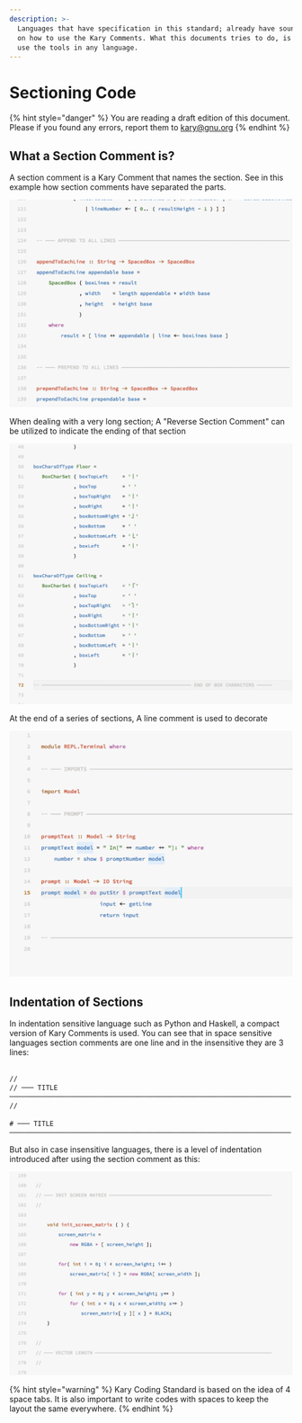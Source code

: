 ```yaml
---
description: >-
  Languages that have specification in this standard; already have sound detail
  on how to use the Kary Comments. What this documents tries to do, is how to
  use the tools in any language.
---
```


# Sectioning Code

{% hint style="danger" %}
You are reading a draft edition of this document. Please if you found any errors, report them to [kary@gnu.org](mailto:kary@gnu.org)
{% endhint %}

## What a Section Comment is?

A section comment is a Kary Comment that names the section. See in this example how section comments have separated the parts. 

![](../.gitbook/assets/screen-shot-1397-06-25-at-2.38.02-am.png)

When dealing with a very long section; A "Reverse Section Comment" can be utilized to indicate the ending of that section

![](../.gitbook/assets/screen-shot-1397-06-25-at-2.43.25-am.png)

At the end of a series of sections, A line comment is used to decorate

![](../.gitbook/assets/screen-shot-1397-06-25-at-2.45.37-am.png)

## Indentation of Sections

In indentation sensitive language such as Python and Haskell, a compact version of Kary Comments is used. You can see that in space sensitive languages section comments are one line and in the insensitive they are 3 lines:

```text

//
// ─── TITLE ──────────────────────────────────────────────────────────────────────
//

# ─── TITLE ──────────────────────────────────────────────────────────────────────

```

But also in case insensitive languages, there is a level of indentation introduced after using the section comment as this:

![](../.gitbook/assets/screen-shot-1397-06-25-at-2.37.07-am.png)

{% hint style="warning" %}
Kary Coding Standard is based on the idea of 4 space tabs. It is also important to write codes with spaces to keep the layout the same everywhere.
{% endhint %}





